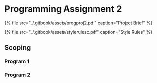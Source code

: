 # Programming Assignment 2

{% file src="../.gitbook/assets/progproj2.pdf" caption="Project Brief" %}

{% file src="../.gitbook/assets/stylerulesc.pdf" caption="Style Rules" %}

## Scoping

### Program 1



### Program 2

